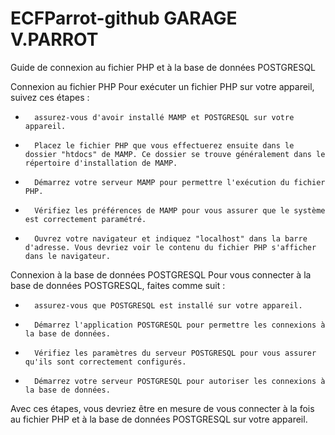# ECFParrot-github							GARAGE V.PARROT 
Guide de connexion au fichier PHP et à la base de données POSTGRESQL

Connexion au fichier PHP
Pour exécuter un fichier PHP sur votre appareil, suivez ces étapes :
* 		assurez-vous d'avoir installé MAMP et POSTGRESQL sur votre appareil.
* 		Placez le fichier PHP que vous effectuerez ensuite dans le dossier "htdocs" de MAMP. Ce dossier se trouve généralement dans le répertoire d'installation de MAMP.
* 		Démarrez votre serveur MAMP pour permettre l'exécution du fichier PHP.
* 		Vérifiez les préférences de MAMP pour vous assurer que le système est correctement paramétré.
* 		Ouvrez votre navigateur et indiquez "localhost" dans la barre d'adresse. Vous devriez voir le contenu du fichier PHP s'afficher dans le navigateur.
Connexion à la base de données POSTGRESQL
Pour vous connecter à la base de données POSTGRESQL, faites comme suit :
* 		assurez-vous que POSTGRESQL est installé sur votre appareil.
* 		Démarrez l'application POSTGRESQL pour permettre les connexions à la base de données.
* 		Vérifiez les paramètres du serveur POSTGRESQL pour vous assurer qu'ils sont correctement configurés.
* 		Démarrez votre serveur POSTGRESQL pour autoriser les connexions à la base de données.
Avec ces étapes, vous devriez être en mesure de vous connecter à la fois au fichier PHP et à la base de données POSTGRESQL sur votre appareil. 
